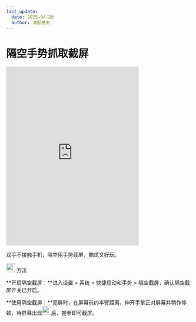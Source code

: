 ```yaml
---
last_update:
  date: 2025-04-29
  author: 油腻樵夫
---
```


# 隔空手势抓取截屏

<iframe src="https://tips-p01-drcn.dbankcdn.cn/MODEL/EMUI/C00B030/resource/card/202512250Xzgpn/zh-cn/image/video/10044781_f005_SwingScreenshot.mp4#toolbar=0" scrolling="no" border="0" frameborder="no" framespacing="0" allowfullscreen="true" width="360" height="486"> </iframe>

双手不接触手机，隔空用手势截屏，酷炫又好玩。

<img src="https://tips-p01-drcn.dbankcdn.cn/MODEL/EMUI/C00B030/resource/card/202503041becsx/zh-cn/image/common/buttons/fig_method.png" width="24" height="24"/> 方法

**开启隔空截屏：**进入设置 > 系统 > 快捷启动和手势 > 隔空截屏，确认隔空截屏开关已开启。

**使用隔空截屏：**亮屏时，在屏幕前约半臂距离，伸开手掌正对屏幕并稍作停顿，待屏幕出现<img src="https://tips-p01-drcn.dbankcdn.cn/MODEL/EMUI/C00B030/resource/card/202512250Xzgpn/zh-cn/image/common/buttons/swing_hand.png" width="24" height="24"/>后，握拳即可截屏。

